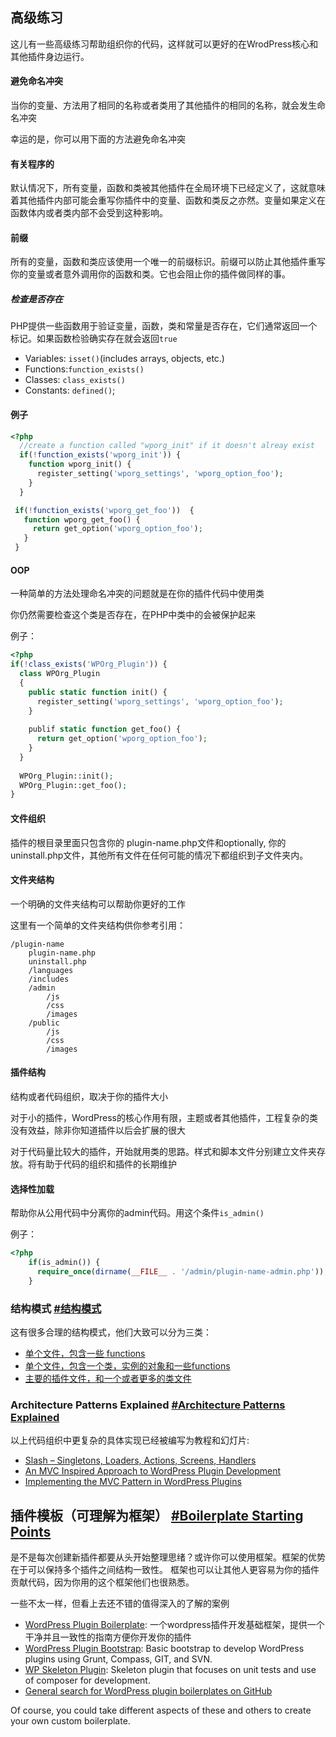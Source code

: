 ## 高级练习

这儿有一些高级练习帮助组织你的代码，这样就可以更好的在WrodPress核心和其他插件身边运行。

#### 避免命名冲突

当你的变量、方法用了相同的名称或者类用了其他插件的相同的名称，就会发生命名冲突

幸运的是，你可以用下面的方法避免命名冲突

#### 有关程序的

默认情况下，所有变量，函数和类被其他插件在全局环境下已经定义了，这就意味着其他插件内部可能会重写你插件中的变量、函数和类反之亦然。变量如果定义在函数体内或者类内部不会受到这种影响。

#### 前缀

所有的变量，函数和类应该使用一个唯一的前缀标识。前缀可以防止其他插件重写你的变量或者意外调用你的函数和类。它也会阻止你的插件做同样的事。

##### 检查是否存在

PHP提供一些函数用于验证变量，函数，类和常量是否存在，它们通常返回一个标记。如果函数检验确实存在就会返回`true`

* Variables: `isset()`(includes arrays, objects, etc.)
* Functions:`function_exists()`
* Classes: `class_exists()`
* Constants: `defined()`;

#### 例子

```php
<?php
  //create a function called "wporg_init" if it doesn't alreay exist
  if(!function_exists('wporg_init')) {
    function wporg_init() {
      register_setting('wporg_settings', 'wporg_option_foo');
    }
  }

 if(!function_exists('wporg_get_foo'))	{
   function wporg_get_foo() {
     return get_option('wporg_option_foo');
   }
 }
```

#### OOP

一种简单的方法处理命名冲突的问题就是在你的插件代码中使用类

你仍然需要检查这个类是否存在，在PHP中类中的会被保护起来

例子：

```php
<?php 
if(!class_exists('WPOrg_Plugin')) {
  class WPOrg_Plugin 
  {
    public static function init() {
      register_setting('wporg_settings', 'wporg_option_foo');
    }
    
    publif static function get_foo() {
      return get_option('wporg_option_foo');
    }
  }
  
  WPOrg_Plugin::init();
  WPOrg_Plugin::get_foo();
}
```



#### 文件组织

插件的根目录里面只包含你的 plugin-name.php文件和optionally, 你的uninstall.php文件，其他所有文件在任何可能的情况下都组织到子文件夹内。

#### 文件夹结构

一个明确的文件夹结构可以帮助你更好的工作

这里有一个简单的文件夹结构供你参考引用：

```
/plugin-name
	plugin-name.php
	uninstall.php
	/languages
	/includes
	/admin
		/js
		/css
		/images
	/public
		/js
		/css
		/images
```

#### 插件结构

结构或者代码组织，取决于你的插件大小

对于小的插件，WordPress的核心作用有限，主题或者其他插件，工程复杂的类没有效益，除非你知道插件以后会扩展的很大

对于代码量比较大的插件，开始就用类的思路。样式和脚本文件分别建立文件夹存放。将有助于代码的组织和插件的长期维护

#### 选择性加载

帮助你从公用代码中分离你的admin代码。用这个条件`is_admin()`

例子：

```php
<?php 
	if(is_admin()) {
      require_once(dirname(__FILE__ . '/admin/plugin-name-admin.php'));
	}
```

### 结构模式 [#结构模式](https://developer.wordpress.org/plugins/the-basics/best-practices/#architecture-patterns)

这有很多合理的结构模式，他们大致可以分为三类：

- [单个文件，包含一些 functions](https://github.com/GaryJones/move-floating-social-bar-in-genesis/blob/master/move-floating-social-bar-in-genesis.php)
- [单个文件，包含一个类，实例的对象和一些functions](https://github.com/norcross/wp-comment-notes/blob/master/wp-comment-notes.php)
- [主要的插件文件，和一个或者更多的类文件](https://github.com/tommcfarlin/WordPress-Plugin-Boilerplate)

### Architecture Patterns Explained [#Architecture Patterns Explained](https://developer.wordpress.org/plugins/the-basics/best-practices/#architecture-patterns-explained)

以上代码组织中更复杂的具体实现已经被编写为教程和幻灯片:

- [Slash – Singletons, Loaders, Actions, Screens, Handlers](http://jaco.by/2012/12/12/slash-architecture-my-approach-to-building-wordpress-plugins/)
- [An MVC Inspired Approach to WordPress Plugin Development](http://www.renegadetechconsulting.com/tutorials/an-mvc-inspired-approach-to-wordpress-plugin-development)
- [Implementing the MVC Pattern in WordPress Plugins](http://iandunn.name/wp-mvc)

[](https://developer.wordpress.org/plugins/the-basics/best-practices/#top)

## 插件模板（可理解为框架） [#Boilerplate Starting Points](https://developer.wordpress.org/plugins/the-basics/best-practices/#boilerplate-starting-points)

是不是每次创建新插件都要从头开始整理思绪？或许你可以使用框架。框架的优势在于可以保持多个插件之间结构一致性。 框架也可以让其他人更容易为你的插件贡献代码，因为你用的这个框架他们也很熟悉。

一些不太一样，但看上去还不错的值得深入的了解的案例

- [WordPress Plugin Boilerplate](https://github.com/tommcfarlin/WordPress-Plugin-Boilerplate): 一个wordpress插件开发基础框架，提供一个干净并且一致性的指南方便你开发你的插件
- [WordPress Plugin Bootstrap](https://github.com/claudiosmweb/wordpress-plugin-boilerplate): Basic bootstrap to develop WordPress plugins using Grunt, Compass, GIT, and SVN.
- [WP Skeleton Plugin](https://github.com/ptahdunbar/wp-skeleton-plugin): Skeleton plugin that focuses on unit tests and use of composer for development.
- [General search for WordPress plugin boilerplates on GitHub](https://github.com/search?q=wordpress+plugin+boilerplate&ref=reposearch)

Of course, you could take different aspects of these and others to create your own custom boilerplate.